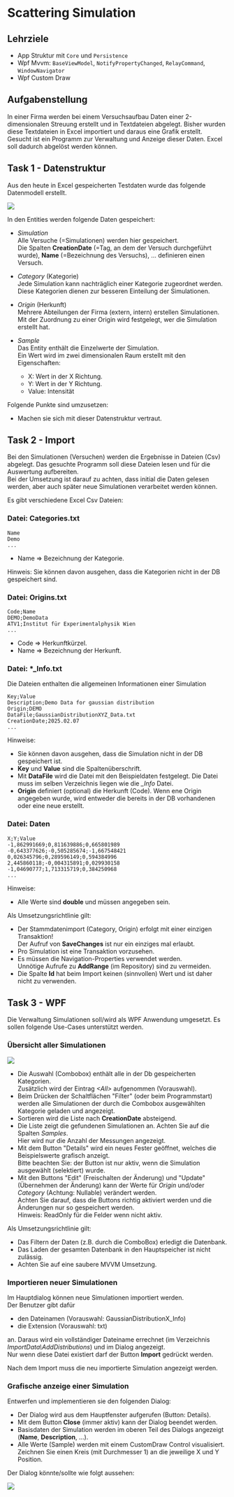 # Scattering Simulation

## Lehrziele

- App Struktur mit `Core` und `Persistence`  
- Wpf Mvvm: `BaseViewModel`, `NotifyPropertyChanged`, `RelayCommand`, `WindowNavigator`
- Wpf Custom Draw

## Aufgabenstellung

In einer Firma werden bei einem Versuchsaufbau Daten einer 2-dimensionalen Streuung erstellt und in Textdateien abgelegt. Bisher wurden diese Textdateien in Excel importiert und daraus eine Grafik erstellt.
Gesucht ist ein Programm zur Verwaltung und Anzeige dieser Daten. Excel soll dadurch abgelöst werden können.

## Task 1 - Datenstruktur

Aus den heute in Excel gespeicherten Testdaten wurde das folgende Datenmodell erstellt.

<img src="./Images/entities.png">

In den Entities werden folgende Daten gespeichert:

* *Simulation*  
  Alle Versuche (=Simulationen) werden hier gespeichert.  
  Die Spalten **CreationDate** (=Tag, an dem der Versuch durchgeführt wurde), **Name** (=Bezeichnung des Versuchs), ... definieren einen Versuch.  

* *Category*  (Kategorie)  
  Jede Simulation kann nachträglich einer Kategorie zugeordnet werden.  
  Diese Kategorien dienen zur besseren Einteilung der Simulationen.  

* *Origin* (Herkunft)  
  Mehrere Abteilungen der Firma (extern, intern) erstellen Simulationen.  
  Mit der Zuordnung zu einer Origin wird festgelegt, wer die Simulation erstellt hat.  

* *Sample*  
  Das Entity enthält die Einzelwerte der Simulation.  
  Ein Wert wird im zwei dimensionalen Raum erstellt mit den Eigenschaften:
  * X: 
    Wert in der X Richtung.
  * Y: 
    Wert in der Y Richtung.
  * Value:
    Intensität 

Folgende Punkte sind umzusetzen:

* Machen sie sich mit dieser Datenstruktur vertraut.  
  
## Task 2 - Import

Bei den Simulationen (Versuchen) werden die Ergebnisse in Dateien (Csv) abgelegt. 
Das gesuchte Programm soll diese Dateien lesen und für die Auswertung aufbereiten.  
Bei der Umsetzung ist darauf zu achten, dass initial die Daten gelesen werden, aber auch später neue Simulationen verarbeitet werden können.

Es gibt verschiedene Excel Csv Dateien:

### Datei: Categories.txt

```
Name
Demo
...
```

* Name => Bezeichnung der Kategorie.   

Hinweis: Sie können davon ausgehen, dass die Kategorien nicht in der DB gespeichert sind.

### Datei: Origins.txt

```
Code;Name
DEMO;DemoData
ATV1;Institut für Experimentalphysik Wien
...
```

* Code => Herkunftkürzel.   
* Name => Bezeichnung der Herkunft.   

### Datei: *_Info.txt

Die Dateien enthalten die allgemeinen Informationen einer Simulation

```
Key;Value
Description;Demo Data for gaussian distribution
Origin;DEMO
DataFile;GaussianDistributionXYZ_Data.txt
CreationDate;2025.02.07
...
```

Hinweise: 
* Sie können davon ausgehen, dass die Simulation nicht in der DB gespeichert ist.
* **Key** und **Value** sind die Spaltenüberschrift.
* Mit **DataFile** wird die Datei mit den Beispieldaten festgelegt. Die Datei muss im selben Verzeichnis liegen wie die *_Info* Datei.
* **Origin** definiert (optional) die Herkunft (Code). 
  Wenn ene Origin angegeben wurde, wird entweder die bereits in der DB vorhandenen oder eine neue erstellt.

### Datei: Daten

```
X;Y;Value
-1,862991669;0,811639886;0,665801989
-0,643377626;-0,505285674;-1,667548421
0,026345796;0,289596149;0,594384996
2,445860118;-0,004315891;0,029930158
-1,04690777;1,713315719;0,384250968
...
```

Hinweise: 
* Alle Werte sind **double** und müssen angegeben sein.

Als Umsetzungsrichtlinie gilt:  
* Der Stammdatenimport (Category, Origin) erfolgt mit einer einzigen Transaktion!  
  Der Aufruf von **SaveChanges** ist nur ein einziges mal erlaubt.
* Pro Simulation ist eine Transaktion vorzusehen.    
* Es müssen die Navigation-Properties verwendet werden.  
  Unnötige Aufrufe zu **AddRange** (im Repository) sind zu vermeiden.
* Die Spalte **Id** hat beim Import keinen (sinnvollen) Wert und ist daher nicht zu verwenden.  
  
## Task 3 - WPF

Die Verwaltung Simulationen soll/wird als WPF Anwendung umgesetzt.
Es sollen folgende Use-Cases unterstützt werden.

### Übersicht aller Simulationen  

<img src="./Images/MainWindow.png">

* Die Auswahl (Combobox) enthält alle in der Db gespeicherten Kategorien.  
  Zusätzlich wird der Eintrag *\<All\>* aufgenommen (Vorauswahl).
* Beim Drücken der Schaltflächen "Filter" (oder beim Programmstart) werden alle Simulationen der durch die Combobox ausgewählten Kategorie geladen und angezeigt.  
* Sortieren wird die Liste nach **CreationDate** absteigend.
* Die Liste zeigt die gefundenen Simulationen an. Achten Sie auf die Spalten *Samples*.  
  Hier wird nur die Anzahl der Messungen angezeigt.   
* Mit dem Button "Details" wird ein neues Fester geöffnet, welches die Beispielswerte grafisch anzeigt.  
  Bitte beachten Sie: der Button ist nur aktiv, wenn die Simulation ausgewählt (selektiert) wurde.
* Mit den Buttons "Edit" (Freischalten der Änderung) und "Update" (Übernehmen der Änderung) kann der Werte für *Origin* und/oder *Category* (Achtung: Nullable) verändert werden.  
  Achten Sie darauf, dass die Buttons richtig aktiviert werden und die Änderungen nur so gespeichert werden.  
  Hinweis: ReadOnly für die Felder wenn nicht aktiv.

Als Umsetzungsrichtlinie gilt:  
* Das Filtern der Daten (z.B. durch die ComboBox) erledigt die Datenbank.  
* Das Laden der gesamten Datenbank in den Hauptspeicher ist nicht zulässig.  
* Achten Sie auf eine saubere MVVM Umsetzung.  

### Importieren neuer Simulationen  

Im Hauptdialog können neue Simulationen importiert werden.  
Der Benutzer gibt dafür 
* den Dateinamen  (Vorauswahl: GaussianDistributionX_Info)
* die Extension  (Vorauswahl: txt)

an. Daraus wird ein vollständiger Dateiname errechnet (im Verzeichnis *ImportData\AddDistributions*) und im Dialog angezeigt.  
Nur wenn diese Datei existiert darf der Button **Import** gedrückt werden.  

Nach dem Import muss die neu importierte Simulation angezeigt werden. 

### Grafische anzeige einer Simulation

Entwerfen und implementieren sie den folgenden Dialog:

* Der Dialog wird aus dem Hauptfenster aufgerufen (Button: Details).
* Mit dem Button **Close** (immer aktiv) kann der Dialog beendet werden.  
* Basisdaten der Simulation werden im oberen Teil des Dialogs angezeigt (**Name**, **Description**, ...).  
* Alle Werte (Sample) werden mit einem CustomDraw Control visualisiert.  
  Zeichnen Sie einen Kreis (mit Durchmesser 1) an die jeweilige X und Y Position.

Der Dialog könnte/sollte wie folgt aussehen:

<img src="./Images/SimulationDetail.png">

